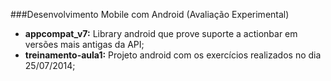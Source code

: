 ###Desenvolvimento Mobile com Android (Avaliação Experimental)

+ <b>appcompat_v7:</b> Library android que prove suporte a actionbar em versões mais antigas da API;
+ <b>treinamento-aula1:</b> Projeto android com os exercícios realizados no dia 25/07/2014;

